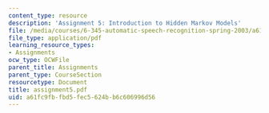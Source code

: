 ```yaml
---
content_type: resource
description: 'Assignment 5: Introduction to Hidden Markov Models'
file: /media/courses/6-345-automatic-speech-recognition-spring-2003/a61fc9fbfbd5fec5624bb6c606996d56_assignment5.pdf
file_type: application/pdf
learning_resource_types:
- Assignments
ocw_type: OCWFile
parent_title: Assignments
parent_type: CourseSection
resourcetype: Document
title: assignment5.pdf
uid: a61fc9fb-fbd5-fec5-624b-b6c606996d56
---
```

